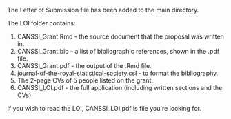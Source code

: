 The Letter of Submission file has been added to the main directory.

The LOI folder contains:

1. CANSSI_Grant.Rmd - the source document that the proposal was written in. 
2. CANSSI_Grant.bib - a list of bibliographic references, shown in the .pdf file.
3. CANSSI_Grant.pdf - the output of the .Rmd file. 
4. journal-of-the-royal-statistical-society.csl	- to format the bibliography.
5. The 2-page CVs of 5 people listed on the grant. 
6. CANSSI_LOI.pdf - the full application (including written sections and the CVs)

If you wish to read the LOI, CANSSI_LOI.pdf is file you're looking for.

